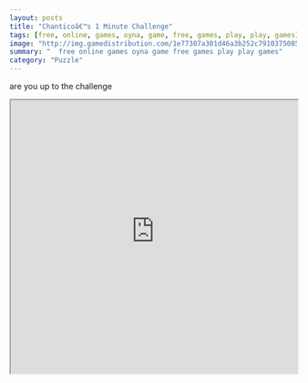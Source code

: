 ```yaml
---
layout: posts
title: "Chanticoâ€™s 1 Minute Challenge"
tags: [free, online, games, oyna, game, free, games, play, play, games]
image: "http://img.gamedistribution.com/1e77307a301d46a3b252c79103750851.jpg"
summary: "  free online games oyna game free games play play games"
category: "Puzzle"
---
```


are you up to the challenge

<iframe width="100%" height="480px;" src="http://flash.gamedistribution.com?game=1e77307a301d46a3b252c79103750851"></iframe>